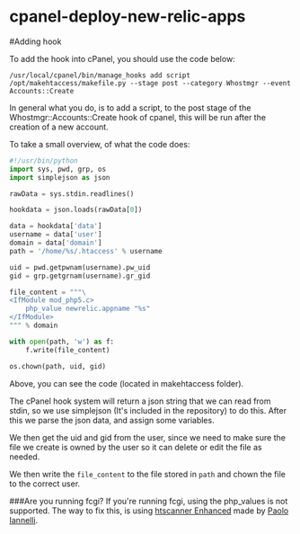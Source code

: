 cpanel-deploy-new-relic-apps
============================

#Adding hook

To add the hook into cPanel, you should use the code below:

	/usr/local/cpanel/bin/manage_hooks add script /opt/makehtaccess/makefile.py --stage post --category Whostmgr --event Accounts::Create
	
In general what you do, is to add a script, to the post stage of the Whostmgr::Accounts::Create hook of cpanel, this will be run after the creation of a new account.

To take a small overview, of what the code does:

``` python
#!/usr/bin/python
import sys, pwd, grp, os
import simplejson as json

rawData = sys.stdin.readlines()

hookdata = json.loads(rawData[0])

data = hookdata['data']
username = data['user']
domain = data['domain']
path = '/home/%s/.htaccess' % username

uid = pwd.getpwnam(username).pw_uid
gid = grp.getgrnam(username).gr_gid

file_content = """\
<IfModule mod_php5.c>
    php_value newrelic.appname "%s"
</IfModule>
""" % domain

with open(path, 'w') as f:
    f.write(file_content)

os.chown(path, uid, gid)
```
	
Above, you can see the code (located in makehtaccess folder).

The cPanel hook system will return a json string that we can read from stdin, so we use simplejson (It's included in the repository) to do this. After this we parse the json data, and assign some variables.

We then get the uid and gid from the user, since we need to make sure the file we create is owned by the user so it can delete or edit the file as needed.

We then write the `file_content` to the file stored in `path` and chown the file to the correct user.

###Are you running fcgi?
If you're running fcgi, using the php_values is not supported. The way to fix this, is using [htscanner Enhanced](https://github.com/piannelli/htscanner-enhanced) made by [Paolo Iannelli](http://www.paoloiannelli.com/).

